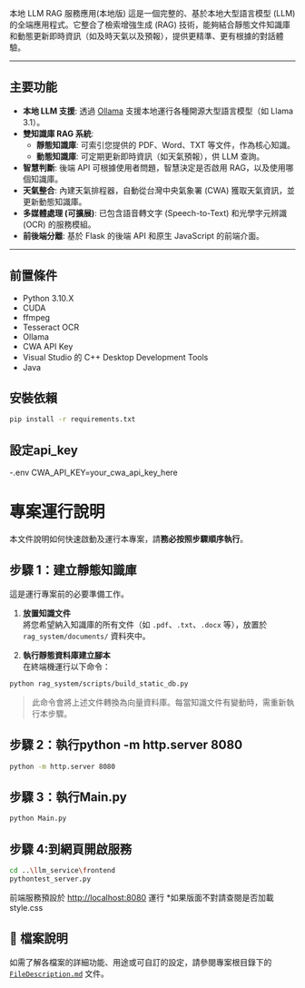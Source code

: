 本地 LLM RAG 服務應用(本地版)
這是一個完整的、基於本地大型語言模型 (LLM) 的全端應用程式。它整合了檢索增強生成 (RAG) 技術，能夠結合靜態文件知識庫和動態更新即時資訊（如及時天氣以及預報），提供更精準、更有根據的對話體驗。

---

##  主要功能

*   **本地 LLM 支援**: 透過 [Ollama](https://ollama.com/) 支援本地運行各種開源大型語言模型（如 Llama 3.1）。
*   **雙知識庫 RAG 系統**:
    *   **靜態知識庫**: 可索引您提供的 PDF、Word、TXT 等文件，作為核心知識。
    *   **動態知識庫**: 可定期更新即時資訊（如天氣預報），供 LLM 查詢。
*   **智慧判斷**: 後端 API 可根據使用者問題，智慧決定是否啟用 RAG，以及使用哪個知識庫。
*   **天氣整合**: 內建天氣排程器，自動從台灣中央氣象署 (CWA) 獲取天氣資訊，並更新動態知識庫。
*   **多媒體處理 (可擴展)**: 已包含語音轉文字 (Speech-to-Text) 和光學字元辨識 (OCR) 的服務模組。
*   **前後端分離**: 基於 Flask 的後端 API 和原生 JavaScript 的前端介面。

---

## 前置條件
- Python 3.10.X
- CUDA 
- ffmpeg
- Tesseract OCR
- Ollama 
- CWA API Key
- Visual Studio 的 C++ Desktop Development Tools
- Java

## 安裝依賴

```bash
pip install -r requirements.txt
```

## 設定api_key
-.env
CWA_API_KEY=your_cwa_api_key_here

# 專案運行說明

本文件說明如何快速啟動及運行本專案，請**務必按照步驟順序執行**。

## 步驟 1：建立靜態知識庫

這是運行專案前的必要準備工作。

1. **放置知識文件**  
   將您希望納入知識庫的所有文件（如 `.pdf`、`.txt`、`.docx` 等），放置於 `rag_system/documents/` 資料夾中。

2. **執行靜態資料庫建立腳本**  
   在終端機運行以下命令：
```bash
python rag_system/scripts/build_static_db.py
```
> 此命令會將上述文件轉換為向量資料庫。每當知識文件有變動時，需重新執行本步驟。

## 步驟 2：執行python -m http.server 8080
 ```bash
python -m http.server 8080
```

## 步驟 3：執行Main.py
```bash
python Main.py
```
## 步驟 4:到網頁開啟服務
```bash
cd ..\llm_service\frontend
pythontest_server.py
```
   前端服務預設於 [http://localhost:8080](http://localhost:8080) 運行
   *如果版面不對請查閱是否加載style.css

## 📄 檔案說明

如需了解各檔案的詳細功能、用途或可自訂的設定，請參閱專案根目錄下的 [`FileDescription.md`](FileDescription.md) 文件。






